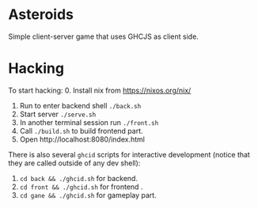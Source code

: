 # Asteroids

Simple client-server game that uses GHCJS as client side.

# Hacking

To start hacking:
0. Install nix from https://nixos.org/nix/
1. Run to enter backend shell `./back.sh`
2. Start server `./serve.sh`
3. In another terminal session run `./front.sh`
4. Call `./build.sh` to build frontend part.
5. Open http://localhost:8080/index.html

There is also several `ghcid` scripts for interactive development (notice that they are called outside of any dev shell):
1. `cd back && ./ghcid.sh` for backend.
2. `cd front && ./ghcid.sh` for frontend .
3. `cd gane && ./ghcid.sh` for gameplay part. 
